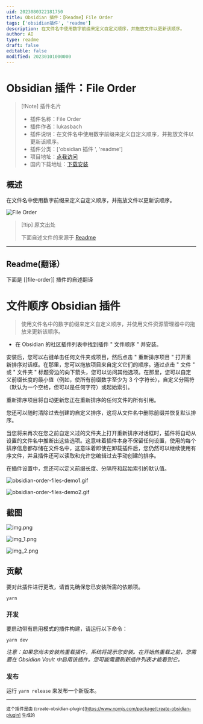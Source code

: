 ```yaml
---
uid: 2023080322181750
title: Obsidian 插件：【Readme】File Order
tags: ['obsidian插件', 'readme']
description: 在文件名中使用数字前缀来定义自定义顺序，并拖放文件以更新该顺序。
author: AI
type: readme
draft: false
editable: false
modified: 20230101000000
---
```


# Obsidian 插件：File Order

> [!Note] 插件名片
> - 插件名称：File Order
> - 插件作者：lukasbach
> - 插件说明：在文件名中使用数字前缀来定义自定义顺序，并拖放文件以更新该顺序。
> - 插件分类：['obsidian 插件 ', 'readme']
> - 项目地址：[点我访问](https://github.com/lukasbach/obsidian-file-order)
> - 国内下载地址：[下载安装](https://pkmer.cn/products/plugin/pluginMarket/?file-order)

## 概述

在文件名中使用数字前缀来定义自定义顺序，并拖放文件以更新该顺序。

![File Order](https://cdn.pkmer.cn/covers/file-order_new.gif!pkmer)

> [!tip] 原文出处
>
>下面自述文件的来源于 [Readme](https://ghproxy.net/https://raw.githubusercontent.com/lukasbach/obsidian-file-order/main/README.md)
>

---

## Readme(翻译）

下面是 [[file-order]] 插件的自述翻译

# 文件顺序 Obsidian 插件

> 使用文件名中的数字前缀来定义自定义顺序，并使用文件资源管理器中的拖放来更新该顺序。

- 在 Obsidian 的社区插件列表中找到插件 " 文件顺序 " 并安装。

安装后，您可以右键单击任何文件夹或项目，然后点击 " 重新排序项目 " 打开重新排序对话框。在那里，您可以拖放项目来自定义它们的顺序。通过点击 " 文件 " 或 " 文件夹 " 标题旁边的向下箭头，您可以访问其他选项。在那里，您可以自定义前缀长度的最小值（例如，使所有前缀数字至少为 3 个字符长），自定义分隔符（默认为一个空格，但可以是任何字符）或起始索引。

重新排序项目将自动更新您正在重新排序的任何文件的所有引用。

您还可以随时清除过去创建的自定义排序，这将从文件名中删除前缀并恢复默认排序。

当您将来再次在您之前自定义过的文件夹上打开重新排序对话框时，插件将自动从设置的文件名中推断出这些选项。这意味着插件本身不保留任何设置，使用的每个排序信息都存储在文件名中，这意味着即使在卸载插件后，您仍然可以继续使用有序文件，并且插件还可以读取和允许您编辑过去手动创建的排序。

在插件设置中，您还可以定义前缀长度、分隔符和起始索引的默认值。

![obsidian-order-files-demo1.gif](obsidian-order-files-demo1.gif)

![obsidian-order-files-demo2.gif](obsidian-order-files-demo2.gif)

## 截图

![img.png](img.png)

![img_1.png](img_1.png)

![img_2.png](img_2.png)

## 贡献

要对此插件进行更改，请首先确保您已安装所需的依赖项。

```
yarn
```

### 开发

要启动带有启用模式的插件构建，请运行以下命令：

```
yarn dev
```

_注意：如果您尚未安装热重载插件，系统将提示您安装。在开始热重载之前，您需要在 Obsidian Vault 中启用该插件。您可能需要刷新插件列表才能看到它。_

### 发布

运行 `yarn release` 来发布一个新版本。

---

<sub>这个插件是由 (create-obsidian-plugin)[https://www.npmjs.com/package/create-obsidian-plugin] 生成的</sub>
